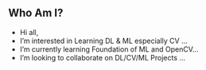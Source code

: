 ## Who Am I?


-  Hi all, 
-  I’m interested in Learning DL & ML especially CV ...
-  I’m currently learning Foundation of ML and OpenCV...
-  I’m looking to collaborate on DL/CV/ML Projects ...

<!---
pabs-code/pabs-code is a ✨ special ✨ repository because its `README.md` (this file) appears on your GitHub profile.
You can click the Preview link to take a look at your changes.
--->
